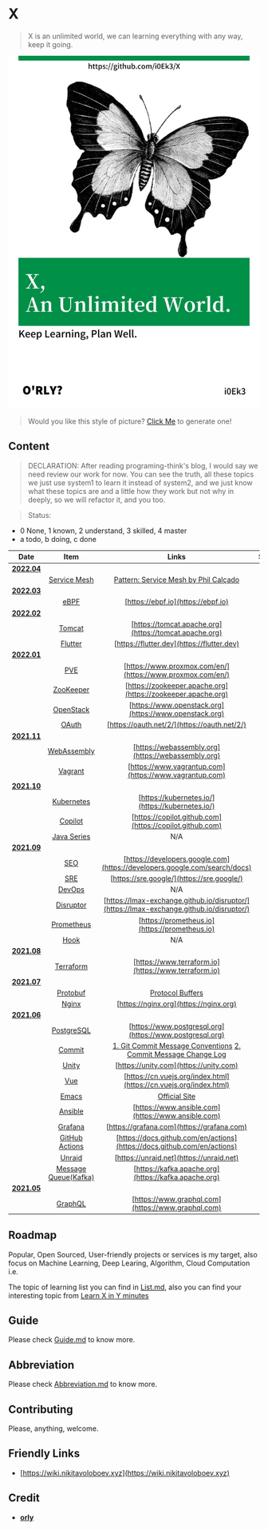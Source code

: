 # X

> X is an unlimited world, we can learning everything with any way, keep it going.

![cover](https://github.com/i0Ek3/X/blob/main/media/cover.jpg)

> Would you like this style of picture? [Click Me](https://orly.nanmu.me) to generate one!

## Content

> DECLARATION: After reading programing-think's blog, I would say we need review our work for now. You can see the truth, all these topics we just use system1 to learn it instead of system2, and we just know what these topics are and a little how they work but not why in deeply, so we will refactor it, and you too. 

> Status: 

- 0 None, 1 known, 2 understand, 3 skilled, 4 master
- a todo, b doing, c done

| Date                                                        | Item                                                                    | Links                                                                                                                                                                                                                                                  | Status |
|:-----------------------------------------------------------:|:-----------------------------------------------------------------------:|:------------------------------------------------------------------------------------------------------------------------------------------------------------------------------------------------------------------------------------------------------:|:------:|
| **[2022.04](https://github.com/i0Ek3/X/tree/main/2022/04)** |                                                                         |                                                                                                                                                                                                                                                        |        |
|                                                             | [Service Mesh](https://en.wikipedia.org/wiki/Service_mesh)              | [Pattern: Service Mesh by Phil Calçado](https://philcalcado.com/2017/08/03/pattern_service_mesh.html)                                                                                                                                                  | 2b     |
| **[2022.03](https://github.com/i0Ek3/X/tree/main/2022/03)** |                                                                         |                                                                                                                                                                                                                                                        |        |
|                                                             | [eBPF](https://github.com/i0Ek3/X/tree/main/2022/03/eBPF)               | [https://ebpf.io](https://ebpf.io)                                                                                                                                                                                                                     | 1a     |
| **[2022.02](https://github.com/i0Ek3/X/tree/main/2022/02)** |                                                                         |                                                                                                                                                                                                                                                        |        |
|                                                             | [Tomcat](https://github.com/i0Ek3/X/tree/main/2022/02/Tomcat)           | [https://tomcat.apache.org](https://tomcat.apache.org)                                                                                                                                                                                                 | 1b     |
|                                                             | [Flutter](https://github.com/i0Ek3/X/tree/main/2022/02/Flutter)         | [https://flutter.dev](https://flutter.dev)                                                                                                                                                                                                             | 1b     |
| **[2022.01](https://github.com/i0Ek3/X/tree/main/2022/01)** |                                                                         |                                                                                                                                                                                                                                                        |        |
|                                                             | [PVE](https://github.com/i0Ek3/X/tree/main/2022/01/PVE)                 | [https://www.proxmox.com/en/](https://www.proxmox.com/en/)                                                                                                                                                                                             | 1b     |
|                                                             | [ZooKeeper](https://github.com/i0Ek3/X/tree/main/2022/01/ZooKeeper)     | [https://zookeeper.apache.org](https://zookeeper.apache.org)                                                                                                                                                                                           | 1b     |
|                                                             | [OpenStack](https://github.com/i0Ek3/X/tree/main/2022/01/OpenStack)     | [https://www.openstack.org](https://www.openstack.org)                                                                                                                                                                                                 | 1b     |
|                                                             | [OAuth](https://github.com/i0Ek3/X/tree/main/2022/01/OAuth)             | [https://oauth.net/2/](https://oauth.net/2/)                                                                                                                                                                                                           | 1b     |
| **[2021.11](https://github.com/i0Ek3/X/tree/main/2021/11)** |                                                                         |                                                                                                                                                                                                                                                        |        |
|                                                             | [WebAssembly](https://github.com/i0Ek3/X/tree/main/2021/11/WebAssembly) | [https://webassembly.org](https://webassembly.org)                                                                                                                                                                                                     | 1b     |
|                                                             | [Vagrant](https://github.com/i0Ek3/X/tree/main/2021/11/Vagrant)         | [https://www.vagrantup.com](https://www.vagrantup.com)                                                                                                                                                                                                 | 1b     |
| **[2021.10](https://github.com/i0Ek3/X/tree/main/2021/10)** |                                                                         |                                                                                                                                                                                                                                                        |        |
|                                                             | [Kubernetes](https://github.com/i0Ek3/X/tree/main/2021/10/Kubernetes)   | [https://kubernetes.io/](https://kubernetes.io/)                                                                                                                                                                                                       | 1b     |
|                                                             | [Copilot](https://github.com/i0Ek3/X/tree/main/2021/10/Copilot)         | [https://copilot.github.com](https://copilot.github.com)                                                                                                                                                                                               | none   |
|                                                             | [Java Series](https://github.com/i0Ek3/X/tree/main/2021/10/Java)        | N/A                                                                                                                                                                                                                                                    | 1b     |
| **[2021.09](https://github.com/i0Ek3/X/tree/main/2021/09)** |                                                                         |                                                                                                                                                                                                                                                        |        |
|                                                             | [SEO](https://github.com/i0Ek3/X/tree/main/2021/09/SEO)                 | [https://developers.google.com](https://developers.google.com/search/docs)                                                                                                                                                                             | 1b     |
|                                                             | [SRE](https://github.com/i0Ek3/X/tree/main/2021/09/SRE)                 | [https://sre.google/](https://sre.google/)                                                                                                                                                                                                             | 1b     |
|                                                             | [DevOps](https://github.com/i0Ek3/X/tree/main/2021/09/DevOps)           | N/A                                                                                                                                                                                                                                                    | 1b     |
|                                                             | [Disruptor](https://github.com/i0Ek3/X/tree/main/2021/09/Disruptor)     | [https://lmax-exchange.github.io/disruptor/](https://lmax-exchange.github.io/disruptor/)                                                                                                                                                               | 1b     |
|                                                             | [Prometheus](https://github.com/i0Ek3/X/tree/main/2021/09/Prometheus)   | [https://prometheus.io](https://prometheus.io)                                                                                                                                                                                                         | 1b     |
|                                                             | [Hook](https://github.com/i0Ek3/X/tree/main/2021/09/Hook)               | N/A                                                                                                                                                                                                                                                    | 1b     |
| **[2021.08](https://github.com/i0Ek3/X/tree/main/2021/08)** |                                                                         |                                                                                                                                                                                                                                                        |        |
|                                                             | [Terraform](https://github.com/i0Ek3/X/tree/main/2021/08/Terraform)     | [https://www.terraform.io](https://www.terraform.io)                                                                                                                                                                                                   | 1b     |
| **[2021.07](https://github.com/i0Ek3/X/tree/main/2021/07)** |                                                                         |                                                                                                                                                                                                                                                        |        |
|                                                             | [Protobuf](https://github.com/i0Ek3/X/tree/main/2021/07/Protobuf)       | [Protocol Buffers](https://developers.google.com/protocol-buffers/)                                                                                                                                                                                    | 1b     |
|                                                             | [Nginx](https://github.com/i0Ek3/X/tree/main/2021/07/Nginx)             | [https://nginx.org](https://nginx.org)                                                                                                                                                                                                                 | 1b     |
| **[2021.06](https://github.com/i0Ek3/X/tree/main/2021/06)** |                                                                         |                                                                                                                                                                                                                                                        |        |
|                                                             | [PostgreSQL](https://github.com/i0Ek3/X/tree/main/2021/06/PostgreSQL)   | [https://www.postgresql.org](https://www.postgresql.org)                                                                                                                                                                                               | 2b     |
|                                                             | [Commit](https://github.com/i0Ek3/X/tree/main/2021/06/Commit)           | [1. Git Commit Message Conventions](https://docs.google.com/document/d/1QrDFcIiPjSLDn3EL15IJygNPiHORgU1_OOAqWjiDU5Y/edit#heading=h.greljkmo14y0) [2. Commit Message Change Log](http://www.ruanyifeng.com/blog/2016/01/commit_message_change_log.html) | 3c     |
|                                                             | [Unity](https://github.com/i0Ek3/X/tree/main/2021/06/Unity)             | [https://unity.com](https://unity.com)                                                                                                                                                                                                                 | 1a     |
|                                                             | [Vue](https://github.com/i0Ek3/X/tree/main/2021/06/Vue)                 | [https://cn.vuejs.org/index.html](https://cn.vuejs.org/index.html)                                                                                                                                                                                     | 1b     |
|                                                             | [Emacs](https://github.com/i0Ek3/X/tree/main/2021/06/Emacs)             | [Official Site](https://www.gnu.org/savannah-checkouts/gnu/emacs/emacs.html)                                                                                                                                                                           | 1b     |
|                                                             | [Ansible](https://github.com/i0Ek3/X/tree/main/2021/06/Ansible)         | [https://www.ansible.com](https://www.ansible.com)                                                                                                                                                                                                     | 1b     |
|                                                             | [Grafana](https://github.com/i0Ek3/X/tree/main/2021/06/Grafana)         | [https://grafana.com](https://grafana.com)                                                                                                                                                                                                             | 1b     |
|                                                             | [GitHub Actions](https://github.com/i0Ek3/X/tree/main/2021/06/Actions)  | [https://docs.github.com/en/actions](https://docs.github.com/en/actions)                                                                                                                                                                               | 2b     |
|                                                             | [Unraid](https://github.com/i0Ek3/X/tree/main/2021/06/Unraid)           | [https://unraid.net](https://unraid.net)                                                                                                                                                                                                               | 0a     |
|                                                             | [Message Queue(Kafka)](https://github.com/i0Ek3/X/tree/main/2021/06/MQ) | [https://kafka.apache.org](https://kafka.apache.org)                                                                                                                                                                                                   | 2b     |
| **[2021.05](https://github.com/i0Ek3/X/tree/main/2021/05)** |                                                                         |                                                                                                                                                                                                                                                        |        |
|                                                             | [GraphQL](https://github.com/i0Ek3/X/tree/main/2021/05/GraphQL)         | [https://www.graphql.com](https://www.graphql.com)                                                                                                                                                                                                     | 1b     |

## Roadmap

Popular, Open Sourced, User-friendly projects or services is my target, also focus on Machine Learning, Deep Learing, Algorithm, Cloud Computation i.e.

The topic of learning list you can find in [List.md](https://github.com/i0Ek3/X/blob/main/List.md), also you can find your interesting topic from [Learn X in Y minutes](https://learnxinyminutes.com)

## Guide

Please check [Guide.md](https://github.com/i0Ek3/X/blob/main/Guide.md) to know more.

## Abbreviation

Please check [Abbreviation.md](https://github.com/i0Ek3/X/blob/main/Abbreviation.md) to know more.

## Contributing

Please, anything, welcome.

## Friendly Links

- [https://wiki.nikitavoloboev.xyz](https://wiki.nikitavoloboev.xyz)

## Credit

- **[orly](https://github.com/nanmu42/orly)**

